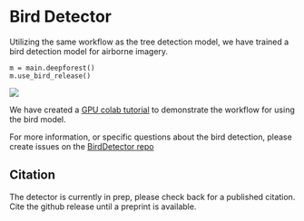 # Bird Detector

Utilizing the same workflow as the tree detection model, we have trained a bird detection model for airborne imagery.

```
m = main.deepforest()
m.use_bird_release()
```

![](../www/bird_panel.png)

We have created a [GPU colab tutorial](https://colab.research.google.com/drive/1e9_pZM0n_v3MkZpSjVRjm55-LuCE2IYE?usp=sharing
) to demonstrate the workflow for using the bird model.

For more information, or specific questions about the bird detection, please create issues on the [BirdDetector repo](https://github.com/weecology/BirdDetector)

## Citation

The detector is currently in prep, please check back for a published citation. Cite the github release until a preprint is available.
